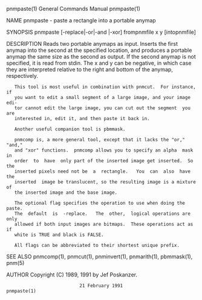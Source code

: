 pnmpaste(1)                General Commands Manual                pnmpaste(1)

NAME
       pnmpaste - paste a rectangle into a portable anymap

SYNOPSIS
       pnmpaste [-replace|-or|-and |-xor] frompnmfile x y [intopnmfile]

DESCRIPTION
       Reads  two  portable  anymaps as input.  Inserts the first anymap into
       the second at the specified location, and produces a  portable  anymap
       the  same  size  as the second as output.  If the second anymap is not
       specified, it is read from stdin.  The x and y  can  be  negative,  in
       which  case  they  are interpreted relative to the right and bottom of
       the anymap, respectively.

       This tool is most useful in combination with pnmcut.  For instance, if
       you want to edit a small segment of a large image, and your image edi‐
       tor cannot edit the large image, you can cut out the segment  you  are
       interested in, edit it, and then paste it back in.

       Another useful companion tool is pbmmask.

       pnmcomp is, a more general tool, except that it lacks the "or," "and,"
       and "xor" functions.  pnmcomp allows you to specify an alpha  mask  in
       order  to  have  only part of the inserted image get inserted.  So the
       inserted pixels need not be  a  rectangle.   You  can  also  have  the
       inserted  image be translucent, so the resulting image is a mixture of
       the inserted image and the base image.

       The optional flag specifies the operation to use when doing the paste.
       The  default  is  -replace.   The  other,  logical operations are only
       allowed if both input images are bitmaps.  These operations act as  if
       white is TRUE and black is FALSE.

       All flags can be abbreviated to their shortest unique prefix.

SEE ALSO
       pnmcomp(1), pnmcut(1), pnminvert(1), pnmarith(1), pbmmask(1), pnm(5)

AUTHOR
       Copyright (C) 1989, 1991 by Jef Poskanzer.

                               21 February 1991                   pnmpaste(1)
